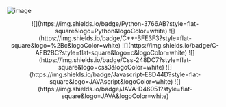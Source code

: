 ![image](https://user-images.githubusercontent.com/55631147/106609365-d22ce200-65a8-11eb-999c-444bb9f23436.png)

<p align="center">
 ![](https://img.shields.io/badge/Python-3766AB?style=flat-square&logo=Python&logoColor=white)   ![](https://img.shields.io/badge/C++-BFE3F3?style=flat-square&logo=%2Bc&logoColor=white) ![](https://img.shields.io/badge/C-AFB2BC?style=flat-square&logo=c&logoColor=white) ![](https://img.shields.io/badge/Css-248DC7?style=flat-square&logo=css3&logoColor=white) ![](https://img.shields.io/badge/Javascript-E8D44D?style=flat-square&logo=JAVAscript&logoColor=white)  ![](https://img.shields.io/badge/JAVA-D46051?style=flat-square&logo=JAVA&logoColor=white) </p>

<!--
**ssuh0o0/ssuh0o0** is a ✨ _special_ ✨ repository because its `README.md` (this file) appears on your GitHub profile.

Here are some ideas to get you started:

- 🔭 I’m currently working on ...
- 🌱 I’m currently learning ...
- 👯 I’m looking to collaborate on ...
- 🤔 I’m looking for help with ...
- 💬 Ask me about ...
- 📫 How to reach me: ...
- 😄 Pronouns: ...
- ⚡ Fun fact: ...
-->

